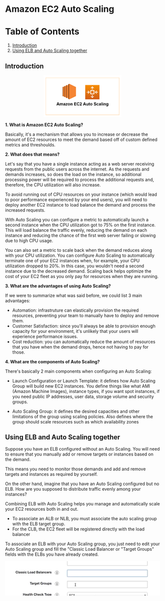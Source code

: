 # Amazon EC2 Auto Scaling

# Table of Contents
1. [Introduction](#Introduction)
2. [Using ELB and Auto Scaling together](#using-elb-and-auto-scaling-together)

## Introduction

<p align="center">
 <img src="images/autoscaling.png" alt="Auto Scaling" width="50%" height="50%" />
</p>

<b>1. What is Amazon EC2 Auto Scaling?</b>

Basically, it's a mechanism that allows you to increase or decrease the amount of EC2 resources to meet the demand based off of custom defined metrics and threshoulds.

<b>2. What does that means?</b>

Let's say that you have a single instance acting as a web server receiving requests from the public users across the internet. As the requests and demands increases, so does the load on the instance, so additional processing power will be required to process the additional requests and, therefore, the CPU utilization will also increase.

To avoid running out of CPU resources on your instance (which would lead to poor performance experienced by your end users), you will need to deploy another EC2 instance to load balance the demand and process the increased requests.

With Auto Scaling you can configure a metric to automatically launch a second instance when the CPU utilization got to 75% on the first instance. This will load balance the traffic evenly, reducing the demand on each instance and reducing the chance of the first web server failing or slowing due to high CPU usage.

You can also set a metric to scale back when the demand reduces along with your CPU utilization. You can configure Auto Scaling to automatically terminate one of your EC2 instances when, for example, your CPU utilization dropped to 20%. In this case, you wouldn't need a second instance due to the decreased demand. Scaling back helps optimize the cost of your EC2 fleet as you only pay for resources when they are running.

<b>3. What are the advantages of using Auto Scaling?</b>

If we were to summarize what was said before, we could list 3 main advantages:
- Automation: infrastruture can elastically provision the required resources, preventing your team to manually have to deploy and remove them.
- Customer Satisfaction: since you'll always be able to provision enough capacity for your environment, it's unlikely that your users will experience performance issues.
- Cost reduction: you can automatically reduce the amount of resources that you have when the demand drops, hence not having to pay for those.

<b>4. What are the components of Auto Scaling?</b>

There's basically 2 main components when configuring an Auto Scaling:

- Launch Configuration or Launch Template: it defines how Auto Scaling Group will build new EC2 instances. You define things like what AMI (Amazon Machine Images), instance types, if you want spot instances, if you need public IP addresses, user data, storage volume and security groups.

- Auto Scaling Group: it defines the desired capacities and other limitations of the group using scaling policies. Also defines where the group should scale resources such as which availability zones

## Using ELB and Auto Scaling together

Suppose you have an ELB configured without an Auto Scaling. You will need to ensure that you manually add or remove targets or instances based on the demand.

This means you need to monitor those demands and add and remove targets and instances as required by yourself.

On the other hand, imagine that you have an Auto Scaling configured but no ELB. How are you supposed to distribute traffic evenly among your instances?

Combining ELB with Auto Scaling helps you manage and automatically scale your EC2 resources both in and out.

- To associate an ALB or NLB, you must associate the auto scaling group with the ELB target group.
- For the CLB, the EC2 fleet will be registered directly with the load balancer

To associate an ELB with your Auto Scaling group, you just need to edit your Auto Scaling group and fill the "Classic Load Balancer or "Target Groups" fields with the ELBs you have already created.

<p align="center">
 <img src="images/autoscalingelb.png" alt="Auto Scaling ELB"/>
</p>